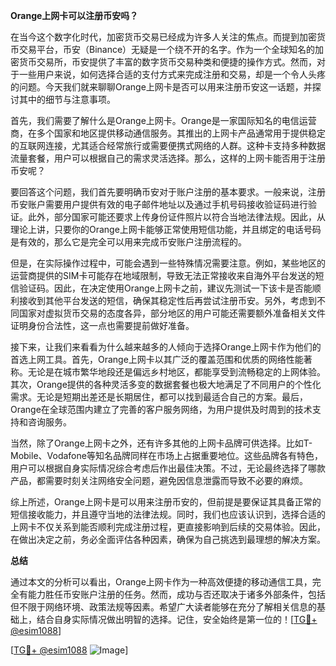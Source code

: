 **Orange上网卡可以注册币安吗？**

在当今这个数字化时代，加密货币交易已经成为许多人关注的焦点。而提到加密货币交易平台，币安（Binance）无疑是一个绕不开的名字。作为一个全球知名的加密货币交易所，币安提供了丰富的数字货币交易种类和便捷的操作方式。然而，对于一些用户来说，如何选择合适的支付方式来完成注册和交易，却是一个令人头疼的问题。今天我们就来聊聊Orange上网卡是否可以用来注册币安这一话题，并探讨其中的细节与注意事项。

首先，我们需要了解什么是Orange上网卡。Orange是一家国际知名的电信运营商，在多个国家和地区提供移动通信服务。其推出的上网卡产品通常用于提供稳定的互联网连接，尤其适合经常旅行或需要便携式网络的人群。这种卡支持多种数据流量套餐，用户可以根据自己的需求灵活选择。那么，这样的上网卡能否用于注册币安呢？

要回答这个问题，我们首先要明确币安对于账户注册的基本要求。一般来说，注册币安账户需要用户提供有效的电子邮件地址以及通过手机号码接收验证码进行验证。此外，部分国家可能还要求上传身份证件照片以符合当地法律法规。因此，从理论上讲，只要你的Orange上网卡能够正常使用短信功能，并且绑定的电话号码是有效的，那么它是完全可以用来完成币安账户注册流程的。

但是，在实际操作过程中，可能会遇到一些特殊情况需要注意。例如，某些地区的运营商提供的SIM卡可能存在地域限制，导致无法正常接收来自海外平台发送的短信验证码。因此，在决定使用Orange上网卡之前，建议先测试一下该卡是否能顺利接收到其他平台发送的短信，确保其稳定性后再尝试注册币安。另外，考虑到不同国家对虚拟货币交易的态度各异，部分地区的用户可能还需要额外准备相关文件证明身份合法性，这一点也需要提前做好准备。

接下来，让我们来看看为什么越来越多的人倾向于选择Orange上网卡作为他们的首选上网工具。首先，Orange上网卡以其广泛的覆盖范围和优质的网络性能著称。无论是在城市繁华地段还是偏远乡村地区，都能享受到流畅稳定的上网体验。其次，Orange提供的各种灵活多变的数据套餐也极大地满足了不同用户的个性化需求。无论是短期出差还是长期居住，都可以找到最适合自己的方案。最后，Orange在全球范围内建立了完善的客户服务网络，为用户提供及时周到的技术支持和咨询服务。

当然，除了Orange上网卡之外，还有许多其他的上网卡品牌可供选择。比如T-Mobile、Vodafone等知名品牌同样在市场上占据重要地位。这些品牌各有特色，用户可以根据自身实际情况综合考虑后作出最佳决策。不过，无论最终选择了哪款产品，都需要时刻关注网络安全问题，避免因信息泄露而导致不必要的麻烦。

综上所述，Orange上网卡是可以用来注册币安的，但前提是要保证其具备正常的短信接收能力，并且遵守当地的法律法规。同时，我们也应该认识到，选择合适的上网卡不仅关系到能否顺利完成注册过程，更直接影响到后续的交易体验。因此，在做出决定之前，务必全面评估各种因素，确保为自己挑选到最理想的解决方案。

**总结**

通过本文的分析可以看出，Orange上网卡作为一种高效便捷的移动通信工具，完全有能力胜任币安账户注册的任务。然而，成功与否还取决于诸多外部条件，包括但不限于网络环境、政策法规等因素。希望广大读者能够在充分了解相关信息的基础上，结合自身实际情况做出明智的选择。记住，安全始终是第一位的！[[TG💪+ @esim1088](https://t.me/s/esim1088)]

[[TG💪+ @esim1088](https://t.me/s/esim1088) ![Image](https://i.postimg.cc/4NQfJmqS/Snipaste-2025-05-13-00-14-12.png)]